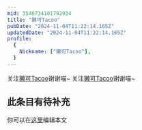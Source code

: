 ```yaml
---
mid: 3546734101792934
title: "獭可Tacoo"
pubDate: "2024-11-04T11:22:14.165Z"
updatedDate: "2024-11-04T11:22:14.165Z"
profile:
  {
    Nickname: ["獭可Tacoo"],
  }
---
```


关注[獭可Tacoo](https://space.bilibili.com/3546734101792934)谢谢喵~ 关注[獭可Tacoo](https://space.bilibili.com/3546734101792934)谢谢喵~

## 此条目有待补充
你可以在[这里](https://github.com/Yuhanawa/VTuber.ICU/edit/master/src/content/v/獭可Tacoo/index.md)编辑本文
